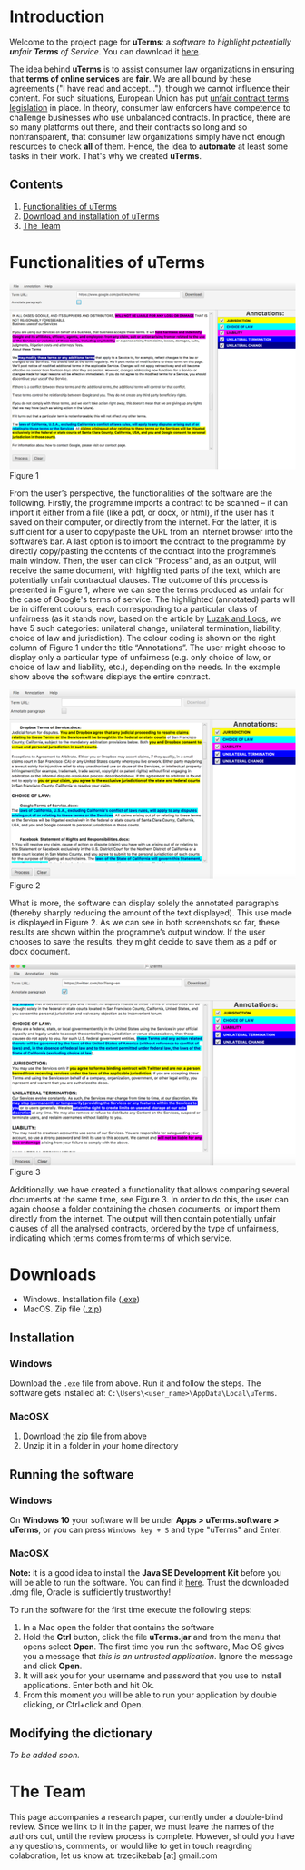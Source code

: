 # Introduction

Welcome to the project page for **uTerms**: a _software to highlight potentially **u**nfair **Terms** of Service_. You can download it [here](#Downloads).

The idea behind **uTerms** is to assist consumer law organizations in ensuring that **terms of online services** are **fair**. We are all bound by these agreements ("I have read and accept..."), though we cannot influence their content. For such situations, European Union has put [unfair contract terms legislation](http://ec.europa.eu/consumers/consumer_rights/rights-contracts/unfair-contract/index_en.htm) in place. In theory, consumer law enforcers have competence to challenge businesses who use unbalanced contracts. In practice, there are so many platforms out there, and their contracts so long and so nontransparent, that consumer law organizations simply have not enough resources to check **all** of them. Hence, the idea to **automate** at least some tasks in their work. That's why we created **uTerms**.

## Contents
1. [Functionalities of uTerms](#functions)
2. [Download and installation of uTerms](#functions)
3. [The Team](#team)



# Functionalities of uTerms <a id="functions"></a>

<img src="pic3.png">
Figure 1

From the user’s perspective, the functionalities of the software are the following. Firstly, the programme imports a contract to be scanned – it can import it either from a file (like a pdf, or docx, or html), if the user has it saved on their computer, or directly from the internet. For the latter, it is sufficient for a user to copy/paste the URL from an internet browser into the software’s bar. A last option is to import the contract to the programme by directly copy/pasting the contents of the contract into the programme’s main window. Then, the user can click “Process” and, as an output, will receive the same document, with highlighted parts of the text, which are potentially unfair contractual clauses. The outcome of this process is presented in Figure 1, where we can see the terms produced as unfair for the case of Google's terms of service.
The highlighted (annotated) parts will be in different colours, each corresponding to a particular class of unfairness (as it stands now, based on the article by [Luzak and Loos](http://link.springer.com/article/10.1007/s10603-015-9303-7), we have 5 such categories: unilateral change, unilateral termination, liability, choice of law and jurisdiction). The colour coding is shown on the right column of Figure 1 under the title “Annotations”. The user might choose to display only a particular type of unfairness (e.g. only choice of law, or choice of law and liability, etc.), depending on the needs. In the example show above the software displays the entire contract. 

<img src="pic2.png">
Figure 2

What is more, the software can display solely the annotated paragraphs (thereby sharply reducing the amount of the text displayed). This use mode is displayed in Figure 2. As we can see in both screenshots so far, these results are shown within the programme’s output window. If the user chooses to save the results, they might decide to save them as a pdf or docx document.

<img src="pic1.png">
Figure 3

Additionally, we have created a functionality that allows comparing several documents at the same time, see Figure 3. In order to do this, the user can again choose a folder containing the chosen documents, or import them directly from the internet. The output will then contain potentially unfair clauses of all the analysed contracts, ordered by the type of unfairness, indicating which terms comes from terms of which service.


# Downloads <a id="Downloads"></a>
  * Windows. Installation file ([.exe](https://github.com/ypanagis/uterms/releases/download/1.4.1/uTerms-1.4.1.exe))
  * MacOS. Zip file ([.zip](https://github.com/ypanagis/uterms/releases/download/1.4.1/uTerms.zip))
  
## Installation
### Windows
Download the `.exe` file from above. Run it and follow the steps. The software gets installed at: `C:\Users\<user_name>\AppData\Local\uTerms`.
### MacOSX
  1. Download the zip file from above
  2. Unzip it in a folder in your home directory
  
## Running the software
### Windows
On **Windows 10** your software will be under **Apps > uTerms.software > uTerms**, or you can press `Windows key + S` and type "uTerms" and Enter.

### MacOSX
**Note:** it is a good idea to install the **Java SE Development Kit** before you will be able to run the software. You can find it [here](http://www.oracle.com/technetwork/java/javase/downloads/jdk8-downloads-2133151.html). 
Trust the downloaded .dmg file, Oracle is sufficiently trustworthy!

To run the software for the first time execute the following steps:

  1. In a Mac open the folder that contains the software
  2. Hold the **Ctrl** button, click the file **uTerms.jar** and from the menu that opens select **Open**. The first time you run the software, Mac OS gives you a message that *this is an untrusted application*. 
  Ignore the message and click **Open**. 
  3. It will ask you for your username and password that you use to install applications. Enter both and hit Ok.
  4. From this moment you will be able to run your application by double clicking, or Ctrl+click and Open.
  
## Modifying the dictionary
_To be added soon._


# The Team <a id="team"></a>
This page accompanies a research paper, currently under a double-blind review. Since we link to it in the paper, we must leave the names of the authors out, until the review process is complete.
However, should you have any questions, comments, or would like to get in touch reagrding colaboration, let us know at: trzecikebab [at] gmail.com
